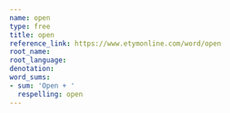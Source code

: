 ```yaml
---
name: open
type: free
title: open
reference_link: https://www.etymonline.com/word/open
root_name: 
root_language: 
denotation: 
word_sums:
- sum: 'Open + '
  respelling: open
---
```

